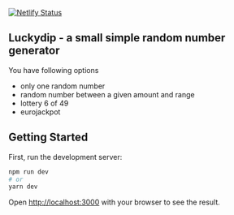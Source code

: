 [![Netlify Status](https://api.netlify.com/api/v1/badges/01319e6d-742e-4ab8-8201-c14b0e8bb829/deploy-status)](https://app.netlify.com/sites/luckydip/deploys)

## Luckydip - a small simple random number generator

You have following options

- only one random number
- random number between a given amount and range
- lottery 6 of 49
- eurojackpot


## Getting Started

First, run the development server:

```bash
npm run dev
# or
yarn dev
```

Open [http://localhost:3000](http://localhost:3000) with your browser to see the result.

